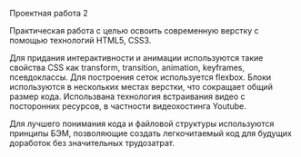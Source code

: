 Проектная работа 2

Практическая работа с целью освоить современную верстку с помощью технологий HTML5, CSS3.

Для придания интерактивности и анимации используются такие свойства CSS как transform, transition, animation, keyframes, псевдоклассы. Для построения сеток используется flexbox.
Блоки используются в нескольких местах верстки, что сокращает общий размер кода. Использвана технология встраивания видео с посторонних ресурсов, в частности видеохостинга Youtube.

Для лучшего понимания кода и файловой структуры используются принципы БЭМ, позволяющие создать легкочитаемый код для будущих доработок без значительных трудозатрат.